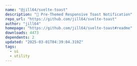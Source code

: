 ```yaml
---
name: "@jill64/svelte-toast"
description: "🍞 Pre-Themed Responsive Toast Notification"
repo_url: "https://github.com/jill64/svelte-toast"
author: "jill64"
homepage: "https://github.com/jill64/svelte-toast#readme"
downloads: 4473
dependents: 2
updated: "2025-03-01T04:39:04.319Z"
tags: 
  - ui
  - utility
---
```

